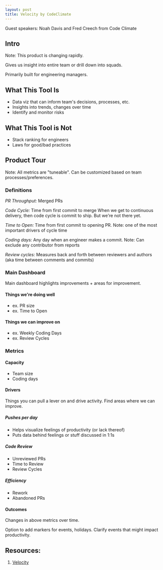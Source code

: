 ```yaml
---
layout: post
title: Velocity by CodeClimate
---
```


Guest speakers: Noah Davis and Fred Creech from Code Climate

## Intro

Note: This product is changing rapidly.

Gives us insight into entire team or drill down into squads.

Primarily built for engineering managers.

## What This Tool Is

- Data viz that can inform team's decisions, processes, etc.
- Insights into trends, changes over time
- Identify and monitor risks

## What This Tool is Not

- Stack ranking for engineers
- Laws for good/bad practices

## Product Tour

Note: All metrics are "tuneable". Can be customized based on team processes/preferences.

### Definitions

_PR Throughput:_ Merged PRs

_Code Cycle:_ Time from first commit to merge
When we get to continuous delivery, then code cycle is commit to ship. But we're not there yet.

_Time to Open:_ Time from first commit to opening PR. Note: one of the most important drivers of cycle time

_Coding days:_ Any day when an engineer makes a commit. Note: Can exclude any contributor from reports

_Review cycles:_ Measures back and forth between reviewers and authors (aka time between comments and commits)

### Main Dashboard

Main dashboard highlights improvements + areas for improvement.

#### Things we're doing well

- ex. PR size
- ex. Time to Open

#### Things we can improve on

- ex. Weekly Coding Days
- ex. Review Cycles

### Metrics

#### Capacity
- Team size
- Coding days

#### Drivers

Things you can pull a lever on and drive activity. Find areas where we can improve.

##### Pushes per day

- Helps visualize feelings of productivity (or lack thereof)
- Puts data behind feelings or stuff discussed in 1:1s

##### Code Review

- Unreviewed PRs
- Time to Review
- Review Cycles

##### Efficiency

- Rework
- Abandoned PRs

#### Outcomes

Changes in above metrics over time.

Option to add markers for events, holidays. Clarify events that might impact productivity.

## Resources:

1. [Velocity](https://codeclimate.com/velocity/)
